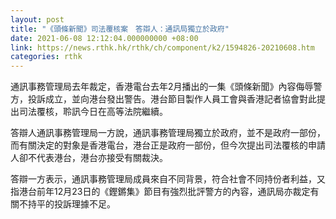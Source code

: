 ```yaml
---
layout: post
title: "《頭條新聞》司法覆核案　答辯人：通訊局獨立於政府"
date: 2021-06-08 12:12:04.000000000 +08:00
link: https://news.rthk.hk/rthk/ch/component/k2/1594826-20210608.htm
categories: rthk
---
```


通訊事務管理局去年裁定，香港電台去年2月播出的一集《頭條新聞》內容侮辱警方，投訴成立，並向港台發出警告。港台節目製作人員工會與香港記者協會對此提出司法覆核，聆訊今日在高等法院繼續。

答辯人通訊事務管理局一方說，通訊事務管理局獨立於政府，並不是政府一部份，而有關決定的對象是香港電台，港台正是政府一部份，但今次提出司法覆核的申請人卻不代表港台，港台亦接受有關裁決。

答辯一方表示，通訊事務管理局成員來自不同背景，符合社會不同持份者利益，又指港台前年12月23日的《鏗鏘集》節目有強烈批評警方的內容，通訊局亦裁定有關不持平的投訴理據不足。
